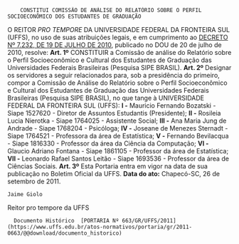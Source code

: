         CONSTITUI COMISSÃO DE ANÁLISE DO RELATÓRIO SOBRE O PERFIL SOCIOECONÔMICO DOS ESTUDANTES DE GRADUAÇÃO  

 O REITOR *PRO TEMPORE*  DA UNIVERSIDADE FEDERAL DA FRONTEIRA SUL (UFFS), no uso de suas atribuições legais, e em cumprimento ao [DECRETO Nº 7.232, DE 19 DE JULHO DE 2010](http://www.planalto.gov.br/ccivil_03/_Ato2007-2010/2010/Decreto/D7232.htm), publicado no DOU de 20 de julho de 2010, resolve:    **Art. 1º**  CONSTITUIR a Comissão de análise do Relatório sobre o Perfil Socioeconômico e Cultural dos Estudantes de Graduação das Universidades Federais Brasileiras (Pesquisa SIPE BRASIL).    **Art. 2º**  Designar os servidores a seguir relacionados para, sob a presidência do primeiro, compor a Comissão de Análise do Relatório sobre o Perfil Socioeconômico e Cultural dos Estudantes de Graduação das Universidades Federais Brasileiras (Pesquisa SIPE BRASIL), no que tange à UNIVERSIDADE FEDERAL DA FRONTEIRA SUL (UFFS):  **I -**  Mauricio Fernando Bozatski - Siape 1527620 - Diretor de Assuntos Estudantis (Presidente);  **II -**  Rosileia Lucia Nierotka - Siape 1764025 - Assistente Social;  **III -**  Ana Maria Jung de Andrade - Siape 1768204 - Psicóloga;  **IV -**  Joseane de Menezes Sternadt - Siape 1764521 - Professora da área de Estatística;  **V -**  Fernando Bevilacqua - Siape 1816330 - Professor da área da Ciência da Computação;  **VI -**  Glaucio Adriano Fontana - Siape 1861105 - Professor da área de Estatística;  **VII -**  Leonardo Rafael Santos Leitão - Siape 1693536 - Professor da área de Ciências Sociais.    **Art. 3º**  Esta Portaria entra em vigor na data de sua publicação no Boletim Oficial da UFFS.        **Data do ato:** Chapecó-SC, 26 de setembro de 2011.   
 

    Jaime Giolo   
 Reitor pro tempore da UFFS 

      Documento Histórico  [PORTARIA Nº 663/GR/UFFS/2011](https://www.uffs.edu.br/atos-normativos/portaria/gr/2011-0663/@@download/documento_historico)     
      